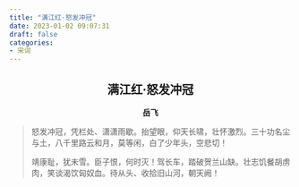 ```yaml
---
title: "满江红·怒发冲冠"
date: 2023-01-02 09:07:31
draft: false
categories:
- 宋词
---
```


## <center>满江红·怒发冲冠</center>
**<center>岳飞</center>**

> 怒发冲冠，凭栏处、潇潇雨歇。抬望眼，仰天长啸，壮怀激烈。三十功名尘与土，八千里路云和月，莫等闲，白了少年头，空悲切！
>
> 靖康耻，犹未雪。臣子恨，何时灭！驾长车，踏破贺兰山缺。壮志饥餐胡虏肉，笑谈渴饮匈奴血。待从头、收拾旧山河，朝天阙！
